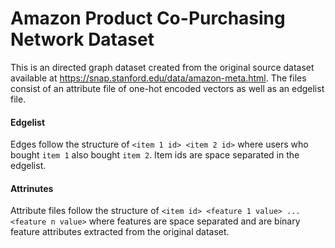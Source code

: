 # Amazon Product Co-Purchasing Network Dataset

This is an directed graph dataset created from the original source dataset available at https://snap.stanford.edu/data/amazon-meta.html. The files consist of an attribute file of one-hot encoded vectors as well as an edgelist file.

#### Edgelist
Edges follow the structure of `<item 1 id> <item 2 id>` where users who bought `item 1` also bought `item 2`. Item ids are space separated in the edgelist.

#### Attrinutes
Attribute files follow the structure of `<item id> <feature 1 value> ... <feature n value>` where features are space separated and are binary feature attributes extracted from the original dataset. 
